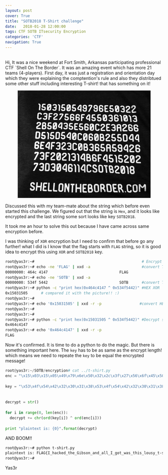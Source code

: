 ```yaml
---
layout: post
cover: True
title: "SOTB2018 T-Shirt challenge"
date:   2018-01-28 12:00:00
tags: CTF SOTB ITsecurity Encryption
categories: 'CTF'
navigation: True
---
```

<br>
Hi, It was a nice weekend at Fort Smith, Arkansas participating professional CTF `Shell On The Border`. It was an amazing event which has more 21 teams (4-players). First day, it was just a registration and orientation day which they were explaining the comptention's rule and also they distribtued some other stuff including interesting T-shirt! that has something on it!

<p align="center">
  <img src="/assets/images/tshirt.png" alt="T-shirt challenge - SOTB" />
</p>

Discussed this with my team-mate about the string which before even started this challenge. We figured out that the string is `Hex`, and it looks like encrypted and the last string some sort looks like key `SOTB2018`.

It took me an hour to solve this out because I have came across same encryption before.

I was thinking of `XOR` encryption but I need to confirm that before go any further! what I did is I know that the flag starts with `FLAG` string, so it is good idea to encrypt this using `XOR` and `SOTB2018` key.


```bash
root@yas3r:~#                                                # Encrypt stage
root@yas3r:~# echo -ne 'FLAG' | xxd -a                       #convert TEXT to HEX
00000000: 464c 4147                                FLAG
root@yas3r:~# echo -ne 'SOTB' | xxd -a
00000000: 534f 5442                                SOTB      #convert TEXT to HEX
root@yas3r:~# python -c "print hex(0x464c4147 ^ 0x534f5442)" #HEX XOR
0x15031505 		# compared it with the picture!! :)
root@yas3r:~#
root@yas3r:~# echo '0x15031505' | xxd -r -p                 #convert HEX back to TEXT
root@yas3r:~#
root@yas3r:~#
root@yas3r:~# python -c "print hex(0x15031505 ^ 0x534f5442)" #Decrypt stage
0x464c4147
root@yas3r:~# echo '0x464c4147' | xxd -r -p
FLAG
```

Now it's confirmed. It is time to do a python to do the magic. But there is something important here. The `key` has to be as same as the encrypt length! which means we need to repeate the `key` to be equal the encrypted message!


```python
root@yas3r:~/SOTB/encryption# cat ../t-shirt.py
enc = "\x15\x03\x15\x05\x49\x79\x6e\x50\x32\x2c\x3f\x27\x56\x6f\x45\x50\x36\x10\x13\x2b\x50\x43\x5e\x56\x0c\x2e\x3a\x26\x6d\x51\x5d\x54\x0c\x06\x0b\x25\x5d\x44\x6e\x4f\x32\x3c\x0b\x36\x5a\x59\x42\x67\x3f\x20\x21\x31\x4b\x6f\x45\x15\x20\x27\x3d\x30\x46\x11\x4c"

key = "\x53\x4f\x54\x42\x32\x30\x31\x38\x53\x4f\x54\x42\x32\x30\x31\x38\x53\x4f\x54\x42\x32\x30\x31\x38\x53\x4f\x54\x42\x32\x30\x31\x38\x53\x4f\x54\x42\x32\x30\x31\x38\x53\x4f\x54\x42\x32\x30\x31\x38\x53\x4f\x54\x42\x32\x30\x31\x38\x53\x4f\x54\x42\x32\x30\x31"


decrypt = str()

for i in range(0, len(enc)):
  decrypt += chr(ord(key[i]) ^ ord(enc[i]))

print "plaintext is: {0}".format(decrypt)
```

AND BOOM!!

```bash
root@yas3r:~# python t-shirt.py
plaintext is: FLAG{I_hacked_the_Gibson_and_all_I_got_was_this_lousy_t-shirt!}
root@yas3r:~#
```

Yas3r


